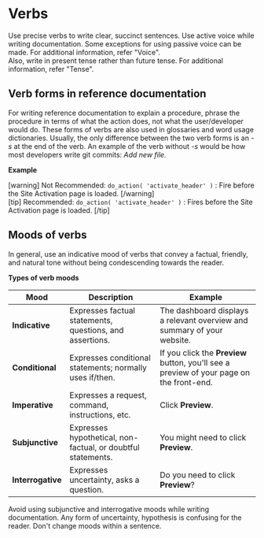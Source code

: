 # Verbs

Use precise verbs to write clear, succinct sentences. Use active voice while writing documentation. Some exceptions for using passive voice can be made. For additional information, refer "Voice".  
Also, write in present tense rather than future tense. For additional information, refer "Tense".

## Verb forms in reference documentation

For writing reference documentation to explain a procedure, phrase the procedure in terms of what the action does, not what the user/developer would do. These forms of verbs are also used in glossaries and word usage dictionaries.
Usually, the only difference between the two verb forms is an *-s* at the end of the verb. An example of the verb without *-s* would be how most developers write git commits: *Add new file.*

**Example**

[warning] Not Recommended: `do_action( 'activate_header' )` : Fire before the Site Activation page is loaded. [/warning]  
[tip] Recommended: `do_action( 'activate_header' )` : Fires before the Site Activation page is loaded. [/tip]

## Moods of verbs

In general, use an indicative mood of verbs that convey a factual, friendly, and natural tone without being condescending towards the reader.

**Types of verb moods**

| **Mood**          | **Description**                                              | **Example**                                                                              |
|-------------------|--------------------------------------------------------------|------------------------------------------------------------------------------------------|
| **Indicative**    | Expresses factual statements, questions, and assertions.     | The dashboard displays a relevant overview and summary of your website.                  |
| **Conditional**   | Expresses conditional statements; normally uses if/then.     | If you click the **Preview** button, you'll see a preview of your page on the front-end. |
| **Imperative**    | Expresses a request, command, instructions, etc.             | Click **Preview**.                                                                       |
| **Subjunctive**   | Expresses hypothetical, non-factual, or doubtful statements. | You might need to click **Preview**.                                                     |
| **Interrogative** | Expresses uncertainty, asks a question.                      | Do you need to click **Preview**?                                                        |

Avoid using subjunctive and interrogative moods while writing documentation. Any form of uncertainty, hypothesis is confusing for the reader. Don't change moods within a sentence.
